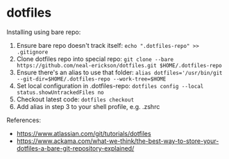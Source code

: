 dotfiles
========

Installing using bare repo:

1. Ensure bare repo doesn't track itself: `echo ".dotfiles-repo" >> .gitignore`
2. Clone dotfiles repo into special repo: `git clone --bare https://github.com/neal-erickson/dotfiles.git $HOME/.dotfiles-repo`
3. Ensure there's an alias to use that folder: `alias dotfiles='/usr/bin/git --git-dir=$HOME/.dotfiles-repo --work-tree=$HOME`
4. Set local configuration in .dotfiles-repo: `dotfiles config --local status.showUntrackedFiles no`
5. Checkout latest code: `dotfiles checkout`
6. Add alias in step 3 to your shell profile, e.g. .zshrc

References:
- https://www.atlassian.com/git/tutorials/dotfiles
- https://www.ackama.com/what-we-think/the-best-way-to-store-your-dotfiles-a-bare-git-repository-explained/
